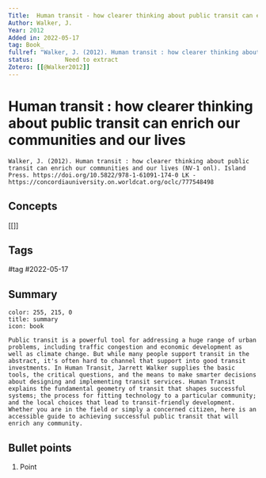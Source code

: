 ```yaml
---
Title:  Human transit - how clearer thinking about public transit can enrich our communities and our lives. 
Author:	Walker, J. 
Year: 2012
Added in: 2022-05-17
tag: Book_
fullref: "Walker, J. (2012). Human transit : how clearer thinking about public transit can enrich our communities and our lives (NV-1 onl). Island Press. https://doi.org/10.5822/978-1-61091-174-0 LK - https://concordiauniversity.on.worldcat.org/oclc/777548498"
status:			Need to extract
Zotero: [[@Walker2012]]
---
```

# Human transit : how clearer thinking about public transit can enrich our communities and our lives 
```ad-quote
Walker, J. (2012). Human transit : how clearer thinking about public transit can enrich our communities and our lives (NV-1 onl). Island Press. https://doi.org/10.5822/978-1-61091-174-0 LK - https://concordiauniversity.on.worldcat.org/oclc/777548498
```
## Concepts
[[]]
## Tags
#tag 
#2022-05-17

## Summary
```ad-info
color: 255, 215, 0
title: summary
icon: book

Public transit is a powerful tool for addressing a huge range of urban problems, including traffic congestion and economic development as well as climate change. But while many people support transit in the abstract, it's often hard to channel that support into good transit investments. In Human Transit, Jarrett Walker supplies the basic tools, the critical questions, and the means to make smarter decisions about designing and implementing transit services. Human Transit explains the fundamental geometry of transit that shapes successful systems; the process for fitting technology to a particular community; and the local choices that lead to transit-friendly development. Whether you are in the field or simply a concerned citizen, here is an accessible guide to achieving successful public transit that will enrich any community.
```
## Bullet points
1. Point
